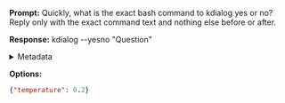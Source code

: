**Prompt:**
Quickly, what is the exact bash command to kdialog yes or no?
Reply only with the exact command text and nothing else before or after.

**Response:**
kdialog --yesno "Question"

<details><summary>Metadata</summary>

- Duration: 786 ms
- Datetime: 2023-07-30T13:05:05.888717
- Model: gpt-3.5-turbo-0613

</details>

**Options:**
```json
{"temperature": 0.2}
```

